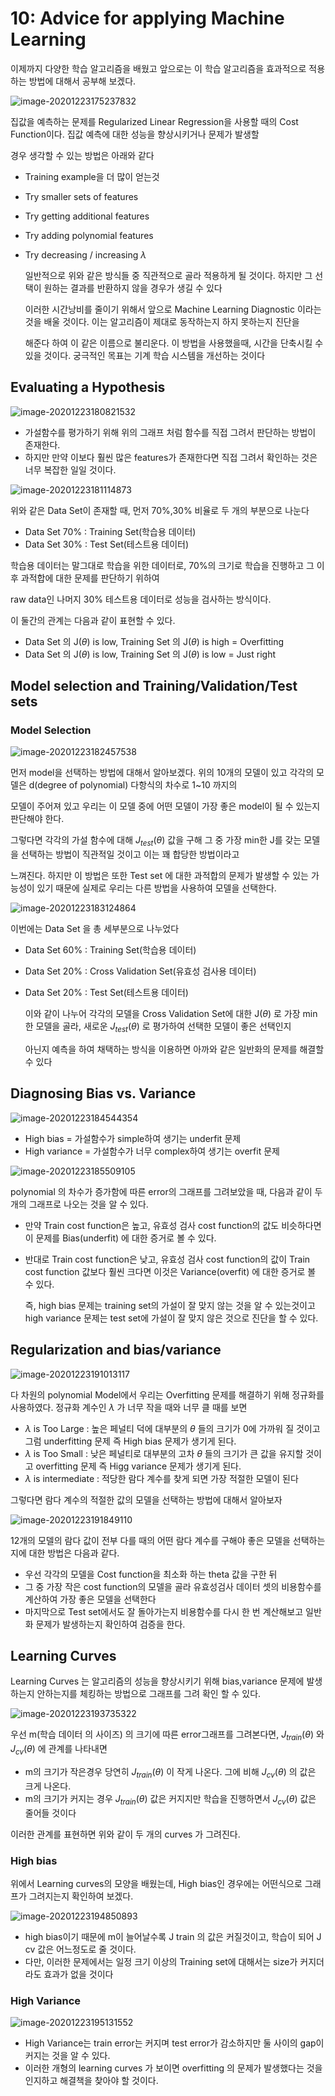 # 10: Advice for applying Machine Learning

이제까지 다양한 학습 알고리즘을 배웠고 앞으로는 이 학습 알고리즘을 효과적으로 적용하는 방법에 대해서 공부해 보겠다.

![image-20201223175237832](C:\Users\Choi\AppData\Roaming\Typora\typora-user-images\35.png)

집값을 예측하는 문제를 Regularized Linear Regression을 사용할 때의 Cost Function이다. 집값 예측에 대한 성능을 향상시키거나 문제가 발생할

경우 생각할 수 있는 방법은 아래와 같다

* Training example을 더 많이 얻는것

* Try smaller sets of features

* Try getting additional features

* Try adding polynomial features

* Try decreasing / increasing $\lambda$

  일반적으로 위와 같은 방식들 중 직관적으로 골라 적용하게 될 것이다. 하지만 그 선택이 원하는 결과를 반환하지 않을 경우가 생길 수 있다

  이러한 시간낭비를 줄이기 위해서 앞으로 Machine Learning Diagnostic 이라는 것을 배울 것이다. 이는 알고리즘이 제대로 동작하는지 하지 못하는지 진단을

  해준다 하여 이 같은 이름으로 불리운다. 이 방법을 사용했을때, 시간을 단축시킬 수 있을 것이다. 궁극적인 목표는 기계 학습 시스템을 개선하는 것이다

## Evaluating a Hypothesis

 ![image-20201223180821532](C:\Users\Choi\AppData\Roaming\Typora\typora-user-images\36.png)

* 가설함수를 평가하기 위해 위의 그래프 처럼 함수를 직접 그려서 판단하는 방법이 존재한다.
* 하지만 만약 이보다 훨씬 많은 features가 존재한다면 직접 그려서 확인하는 것은 너무 복잡한 일일 것이다.

![image-20201223181114873](C:\Users\Choi\AppData\Roaming\Typora\typora-user-images\37.png)

위와 같은 Data Set이 존재할 때, 먼저 70%,30% 비율로  두 개의 부분으로 나눈다

* Data Set 70% : Training Set(학습용 데이터) 
* Data Set 30% : Test Set(테스트용 데이터)

학습용 데이터는 말그대로 학습을 위한 데이터로, 70%의 크기로 학습을 진행하고 그 이후 과적합에 대한 문제를 판단하기 위하여

raw data인 나머지 30% 테스트용 데이터로 성능을 검사하는 방식이다.

이 둘간의 관계는 다음과 같이 표현할 수 있다.

* Data Set 의 J($\theta$) is low, Training Set 의 J($\theta$) is high = Overfitting
* Data Set 의 J($\theta$) is low, Training Set 의 J($\theta$) is low = Just right

## **Model selection and Training/Validation/Test sets**

### Model Selection

![image-20201223182457538](C:\Users\Choi\AppData\Roaming\Typora\typora-user-images\38.png)

먼저 model을 선택하는 방법에 대해서 알아보겠다. 위의 10개의 모델이 있고 각각의 모델은 d(degree of polynomial) 다항식의 차수로 1~10 까지의

모델이 주어져 있고 우리는 이 모델 중에 어떤 모델이 가장 좋은 model이 될 수 있는지 판단해야 한다.

그렇다면 각각의 가설 함수에 대해 $J_{test}$($\theta$) 값을 구해 그 중 가장 min한 J를 갖는 모델을 선택하는 방법이 직관적일 것이고 이는 꽤 합당한 방법이라고 

느껴진다. 하지만 이 방법은 또한 Test set 에 대한 과적합의 문제가 발생할 수 있는 가능성이 있기 때문에 실제로 우리는 다른 방법을 사용하여 모델을 선택한다.

![image-20201223183124864](C:\Users\Choi\AppData\Roaming\Typora\typora-user-images\39.png)

이번에는  Data Set 을 총 세부분으로 나누었다

* Data Set 60% : Training Set(학습용 데이터) 

* Data Set 20% : Cross Validation Set(유효성 검사용 데이터)

* Data Set 20% : Test Set(테스트용 데이터)

  이와 같이 나누어 각각의 모델을 Cross Validation Set에 대한 J($\theta$) 로 가장 min 한 모델을 골라, 새로운 $J_{test}(\theta)$ 로 평가하여 선택한 모델이 좋은 선택인지

  아닌지 예측을 하여 채택하는 방식을 이용하면 아까와 같은 일반화의 문제를 해결할 수 있다

## Diagnosing Bias vs. Variance

![image-20201223184544354](C:\Users\Choi\AppData\Roaming\Typora\typora-user-images\40.png)

* High bias  = 가설함수가 simple하여 생기는 underfit 문제
* High variance = 가설함수가 너무 complex하여 생기는 overfit 문제

![image-20201223185509105](C:\Users\Choi\AppData\Roaming\Typora\typora-user-images\41.png)

 polynomial 의 차수가 증가함에 따른 error의 그래프를 그려보았을 때, 다음과 같이 두 개의 그래프로 나오는 것을 알 수 있다.

* 만약 Train cost function은 높고, 유효성 검사 cost function의 값도 비슷하다면 이 문제를 Bias(underfit) 에 대한 증거로 볼 수 있다.
* 반대로 Train cost function은 낮고, 유효성 검사 cost function의 값이 Train cost function 값보다 훨씬 크다면 이것은 Variance(overfit) 에 대한 증거로 볼 수 있다.

   즉, high bias 문제는 training set의 가설이 잘 맞지 않는 것을 알 수 있는것이고 high variance 문제는 test set에 가설이 잘 맞지 않은 것으로 진단을 할 수 있다.

## **Regularization and bias/variance**

![image-20201223191013117](C:\Users\Choi\AppData\Roaming\Typora\typora-user-images\42.png)

다 차원의 polynomial Model에서 우리는 Overfitting 문제를 해결하기 위해 정규화를 사용하였다. 정규화 계수인 $\lambda$ 가 너무 작을 때와 너무 클 때를 보면

* $\lambda$ is Too Large : 높은 페널티 덕에 대부분의 $\theta$ 들의 크기가 0에 가까워 질 것이고 그럼 underfitting 문제 즉 High bias 문제가 생기게 된다.
* $\lambda$ is Too Small : 낮은 페널티로 대부분의 고차 $\theta$ 들의 크기가 큰 값을 유지할 것이고 overfitting 문제 즉 Higg variance 문제가 생기게 된다.
* $\lambda$ is intermediate : 적당한 람다 계수를 찾게 되면 가장 적절한 모델이 된다

그렇다면 람다 계수의 적절한 값의 모델을 선택하는 방법에 대해서 알아보자

![image-20201223191849110](C:\Users\Choi\AppData\Roaming\Typora\typora-user-images\43.png)

12개의 모델의 람다 값이 전부 다를 때의 어떤 람다 계수를 구해야 좋은 모델을 선택하는지에 대한 방법은 다음과 같다.

* 우선 각각의 모델을 Cost function을 최소화 하는 theta 값을 구한 뒤
* 그 중 가장 작은 cost function의 모델을 골라 유효성검사 데이터 셋의 비용함수를 계산하여 가장 좋은 모델을 선택한다
* 마지막으로 Test set에서도 잘 돌아가는지 비용함수를 다시 한 번 계산해보고 일반화 문제가 발생하는지 확인하여 검증을 한다.

## Learning Curves

Learning Curves 는 알고리즘의 성능을 향상시키기 위해 bias,variance 문제에 발생하는지 안하는지를 체킹하는 방법으로 그래프를 그려 확인 할 수 있다.

![image-20201223193735322](C:\Users\Choi\AppData\Roaming\Typora\typora-user-images\44.png)

우선 m(학습 데이터 의 사이즈) 의 크기에 따른 error그래프를 그려본다면, $J_{train}(\theta)$ 와 $J_{cv}(\theta)$ 에 관계를 나타내면

* m의 크기가 작은경우 당연히 $J_{train}(\theta)$ 이 작게 나온다. 그에 비해  $J_{cv}(\theta)$ 의 값은 크게 나온다.
* m의 크기가 커지는 경우  $J_{train}(\theta)$  값은 커지지만 학습을 진행하면서 $J_{cv}(\theta)$  값은 줄어들 것이다

이러한 관계를 표현하면 위와 같이 두 개의 curves 가 그려진다.

### High bias

위에서 Learning curves의 모양을 배웠는데, High bias인 경우에는 어떤식으로 그래프가 그려지는지 확인하여 보겠다.

![image-20201223194850893](C:\Users\Choi\AppData\Roaming\Typora\typora-user-images\45.png)

* high bias이기 때문에 m이 늘어날수록 J train 의 값은 커질것이고, 학습이 되어 J cv 값은 어느정도로 줄 것이다.
* 다만, 이러한 문제에서는 일정 크기 이상의 Training set에 대해서는 size가 커지더라도 효과가 없을 것이다

### High Variance

![image-20201223195131552](C:\Users\Choi\AppData\Roaming\Typora\typora-user-images\46.png)

* High Variance는 train error는 커지며 test error가 감소하지만 둘 사이의 gap이 커지는 것을 알 수 있다.
* 이러한 개형의 learning curves 가 보이면 overfitting 의 문제가 발생했다는 것을 인지하고 해결책을 찾아야 할 것이다.

